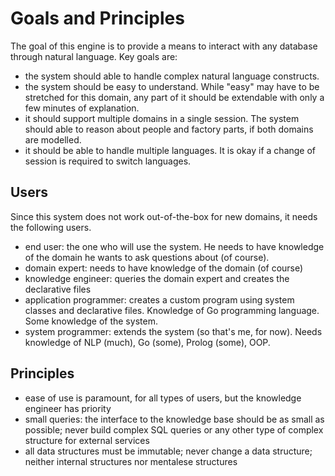 # Goals and Principles

The goal of this engine is to provide a means to interact with any database through natural language. Key goals are:

* the system should able to handle complex natural language constructs. 
* the system should be easy to understand. While "easy" may have to be stretched for this domain, any part of it should be extendable with only a few minutes of explanation.
* it should support multiple domains in a single session. The system should able to reason about people and factory parts, if both domains are modelled.
* it should be able to handle multiple languages. It is okay if a change of session is required to switch languages.

## Users

Since this system does not work out-of-the-box for new domains, it needs the following users.

* end user: the one who will use the system. He needs to have knowledge of the domain he wants to ask questions about (of course).
* domain expert: needs to have knowledge of the domain (of course)
* knowledge engineer: queries the domain expert and creates the declarative files
* application programmer: creates a custom program using system classes and declarative files. Knowledge of Go programming language. Some knowledge of the system.
* system programmer: extends the system (so that's me, for now). Needs knowledge of NLP (much), Go (some), Prolog (some), OOP.

## Principles

* ease of use is paramount, for all types of users, but the knowledge engineer has priority
* small queries: the interface to the knowledge base should be as small as possible; never build complex SQL queries or any other type of complex structure for external services
* all data structures must be immutable; never change a data structure; neither internal structures nor mentalese structures
